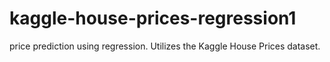 # kaggle-house-prices-regression1
price prediction using regression.  Utilizes the Kaggle House Prices dataset.
